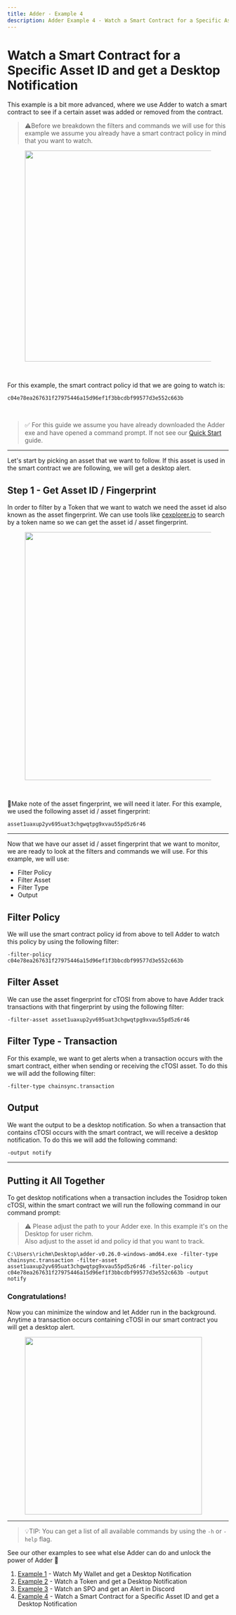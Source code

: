 ```yaml
---
title: Adder - Example 4
description: Adder Example 4 - Watch a Smart Contract for a Specific Asset ID and get a Desktop Notification.
---
```


# Watch a Smart Contract for a Specific Asset ID and get a Desktop Notification

This example is a bit more advanced, where we use Adder to watch a smart contract to see if a certain asset was added or removed from the contract.

> ⚠️Before we breakdown the filters and commands we will use for this example we assume you already have a smart contract policy in mind that you want to watch.


<div align="left"><figure><img src="adder/policy_id.png" alt="" width="479"><figcaption></figcaption></figure></div>

<br />

For this example, the smart contract policy id that we are going to watch is:

```
c04e78ea267631f27975446a15d96ef1f3bbcdbf99577d3e552c663b
```

<br />

> ✅ For this guide we assume you have already downloaded the Adder exe and have opened a command prompt. If not see our [Quick Start](../quick-start-overview) guide.



***

Let's start by picking an asset that we want to follow. If this asset is used in the smart contract we are following, we will get a desktop alert.

## Step 1 - Get Asset ID / Fingerprint

In order to filter by a Token that we want to watch we need the asset id also known as the asset fingerprint. We can use tools like <a href="https://www.cexplorer.io" target="_blank">cexplorer.io</a> to search by a token name so we can get the asset id / asset fingerprint.

<div align="left"><figure><img src="adder/cTOSI_cexploer.png" alt="" width="563"><figcaption></figcaption></figure></div>

<br />

📝Make note of the asset fingerprint, we will need it later. For this example, we used the following asset id / asset fingerprint:

```
asset1uaxup2yv695uat3chgwqtpg9xvau55pd5z6r46
```

***

Now that we have our asset id / asset fingerprint that we want to monitor, we are ready to look at the filters and commands we will use. For this example, we will use:

* Filter Policy
* Filter Asset
* Filter Type
* Output

## Filter Policy

We will use the smart contract policy id from above to tell Adder to watch this policy by using the following filter:

```
-filter-policy c04e78ea267631f27975446a15d96ef1f3bbcdbf99577d3e552c663b
```

## Filter Asset

We can use the asset fingerprint for cTOSI from above to have Adder track transactions with that fingerprint by using the following filter:

```
-filter-asset asset1uaxup2yv695uat3chgwqtpg9xvau55pd5z6r46
```

## Filter Type - Transaction

For this example, we want to get alerts when a transaction occurs with the smart contract, either when sending or receiving the cTOSI asset. To do this we will add the following filter:

```
-filter-type chainsync.transaction
```

## Output

We want the output to be a desktop notification. So when a transaction that contains cTOSI occurs with the smart contract, we will receive a desktop notification. To do this we will add the following command:

```
-output notify
```

***

## Putting it All Together

To get desktop notifications when a transaction includes the Tosidrop token cTOSI, within the smart contract we will run the following command in our command prompt:

> ⚠️ Please adjust the path to your Adder exe. In this example it's on the Desktop for user richm.\
> Also adjust to the asset id and policy id that you want to track.


```
C:\Users\richm\Desktop\adder-v0.26.0-windows-amd64.exe -filter-type chainsync.transaction -filter-asset asset1uaxup2yv695uat3chgwqtpg9xvau55pd5z6r46 -filter-policy c04e78ea267631f27975446a15d96ef1f3bbcdbf99577d3e552c663b -output notify
```


### Congratulations!

Now you can minimize the window and let Adder run in the background. Anytime a transaction occurs containing cTOSI in our smart contract you will get a desktop alert.

<div align="left"><figure><img src="adder/adder_desktop_alert.png" alt="" width="403"></figure></div>

***


> 💡TIP: You can get a list of all available commands by using the `-h` or `-help` flag.

See our other examples to see what else Adder can do and unlock the power of Adder 💪

1. [Example 1](../example-1-watch-my-wallet-and-get-a-desktop-notification) - Watch My Wallet and get a Desktop Notification
2. [Example 2](../example-2-watch-a-token-and-get-a-desktop-notification) - Watch a Token and get a Desktop Notification
3. [Example 3](../example-3-watch-an-spo-and-get-an-alert-in-discord) - Watch an SPO and get an Alert in Discord
4. [Example 4](../example-4-watch-a-smart-contract-for-a-specific-asset-id-and-get-a-desktop-notification) - Watch a Smart Contract for a Specific Asset ID and get a Desktop Notification
